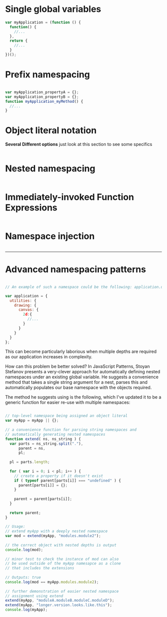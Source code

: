 
<!-- INCOMPLETE NOTES, just look at the section pls -->


<!-- https://addyosmani.com/resources/essentialjsdesignpatterns/book/#detailnamespacing -->


# Single global variables

```js
var myApplication = (function () {
  function() {
    //...
  },
  return {
    //...
  }
})();

```

# Prefix namespacing

```js

var myApplication_propertyA = {};
var myApplication_propertyB = {};
function myApplication_myMethod() {
  //...
}

```

# Object literal notation

  **Several Different options** just look at this section to see some specifics

```js

```

# Nested namespacing

```js

```

# Immediately-invoked Function Expressions

```js

```

# Namespace injection

```js

```
____

# Advanced namespacing patterns


```js

// An example of such a namespace could be the following: application.utilities.drawing.canvas.2d. This can also be expanded using the object literal pattern to be:

var application = {
  utilities: {
    drawing: {
      canvas: {
        2d:{
          //...
        }
      }
    }
  }
};

```
This can become particularly laborious when multiple depths are required as our application increases in complexity.

How can this problem be better solved? In JavaScript Patterns, Stoyan Stefanov presents a very-clever approach for automatically defining nested namespaces under an existing global variable. He suggests a convenience method that takes a single string argument for a nest, parses this and automatically populates our base namespace with the objects required.

The method he suggests using is the following, which I've updated it to be a generic function for easier re-use with multiple namespaces:


```js

// top-level namespace being assigned an object literal
var myApp = myApp || {};
 
// a convenience function for parsing string namespaces and
// automatically generating nested namespaces
function extend( ns, ns_string ) {
  var parts = ns_string.split("."),
      parent = ns,
      pl;
 
  pl = parts.length;
 
  for ( var i = 0; i < pl; i++ ) {
    // create a property if it doesn't exist
    if ( typeof parent[parts[i]] === "undefined" ) {
      parent[parts[i]] = {};
    }
 
    parent = parent[parts[i]];
  }
 
  return parent;
}
 
// Usage:
// extend myApp with a deeply nested namespace
var mod = extend(myApp, "modules.module2");
 
// the correct object with nested depths is output
console.log(mod);
 
// minor test to check the instance of mod can also
// be used outside of the myApp namesapce as a clone
// that includes the extensions
 
// Outputs: true
console.log(mod == myApp.modules.module2);
 
// further demonstration of easier nested namespace
// assignment using extend
extend(myApp, "moduleA.moduleB.moduleC.moduleD");
extend(myApp, "longer.version.looks.like.this");
console.log(myApp);

```